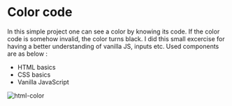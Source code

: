 # Color code
In this simple project one can see a color by knowing its code. If the color code is somehow invalid, the color turns black. 
I did this small excercise for having a better understanding of vanilla JS, inputs etc. 
Used components are as below : 
<ul>
<li> HTML basics </li>
<li> CSS basics </li>
<li> Vanilla JavaScript </li>
</ul>

![html-color](https://user-images.githubusercontent.com/47794850/183131127-eecf6785-0f0c-49d9-8645-11613ff453f7.gif)

